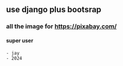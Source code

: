 ## use django plus bootsrap

### all the image for https://pixabay.com/

#### super user

    - jay
    - 2024
